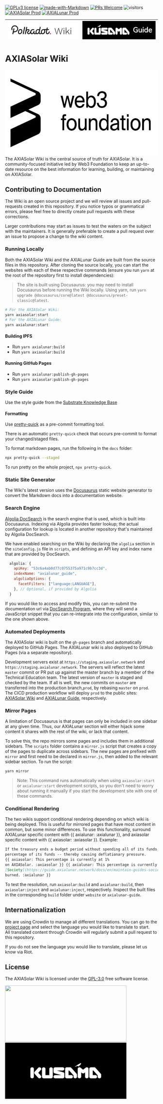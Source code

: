 [![GPLv3 license](https://img.shields.io/badge/License-GPLv3-blue.svg)](#LICENSE)
[![made-with-Markdown](https://img.shields.io/badge/Made%20with-Markdown-1f425f.svg)](https://www.markdownguide.org/)
[![PRs Welcome](https://img.shields.io/badge/PRs-welcome-brightgreen.svg)](docs/general/contributing.md)
![visitors](https://visitor-badge.glitch.me/badge?page_id=page.id)
[![AXIASolar Prod](https://github.com/axia-tech/axiasolar-wiki/actions/workflows/deploy-axiasolar-prod.yml/badge.svg)](https://github.com/axia-tech/axiasolar-wiki/actions/workflows/deploy-axiasolar-prod.yml)
[![AXIALunar Prod](https://github.com/axia-tech/axiasolar-wiki/actions/workflows/deploy-axialunar-prod.yml/badge.svg)](https://github.com/axia-tech/axiasolar-wiki/actions/workflows/deploy-axialunar-prod.yml)

| <a href="https://wiki.axiasolar.network/" rel="some text">![AXIASolar Wiki](docs/assets/axiasolar-wiki.png)</a> | <a href="https://guide.axialunar.network/" rel="some text">![AXIALunar Guide](docs/assets/axialunar-guide.png)</a> |
| :----------------------------------------------------------------------------------------------------------: | :-------------------------------------------------------------------------------------------------------: |

# AXIASolar Wiki

<img align="right" src="docs/assets/web3-logo.png" width="518" height="285">

<p align="left">
  The AXIASolar Wiki is the central source of truth for AXIASolar. It is a community-focused initiative led by Web3 Foundation to 
  keep an up-to-date resource on the best information for learning, building, or maintaining on AXIASolar. 
</p>

## Contributing to Documentation

The Wiki is an open source project and we will review all issues and pull-requests created
in this repository. If you notice typos or grammatical errors, please feel free to directly create pull requests with
these corrections.

Larger contributions may start as issues to test the waters on the subject with the maintainers.
It is generally preferable to create a pull request over an issue to propose a change to the wiki content.

### Running Locally

Both the AXIASolar Wiki and the AXIALunar Guide are built from the source files in this repository.
After cloning the source locally, you can start the websites with each of these respective commands
(ensure you run `yarn` at the root of the repository first to install dependencies):

> The site is built using Docusaurus: you may need to install Docusaurus before running
> the Wiki locally. Using yarn, run `yarn upgrade @docusaurus/core@latest @docusaurus/preset-classic@latest`.

```zsh
# For the AXIASolar Wiki:
yarn axiasolar:start
# For the AXIALunar Guide:
yarn axialunar:start
```

#### Building IPFS

- Run `yarn axialunar:build`
- Run `yarn axiasolar:build`

#### Running GitHub Pages

- Run `yarn axialunar:publish-gh-pages`
- Run `yarn axiasolar:publish-gh-pages`

### Style Guide

Use the style guide from the
[Substrate Knowledge Base](https://github.com/substrate-developer-hub/knowledgebase/blob/master/CONTRIBUTING.md#documentation-style)

#### Formatting

Use [pretty-quick](https://prettier.io/docs/en/precommit.html#option-2-pretty-quickhttpsgithubcomazzpretty-quick)
as a pre-commit formatting tool.

There is an automatic `pretty-quick` check that occurs pre-commit to format
your changed/staged files.

To format markdown pages, run the following in the `docs` folder:

```bash
npx pretty-quick --staged
```

To run pretty on the whole project, `npx pretty-quick`.

### Static Site Generator

The Wiki's latest version uses the [Docusaurus](https://docusaurus.io/) static website
generator to convert the Markdown docs into a documentation website.

### Search Engine

[Algolia DocSearch](https://docsearch.algolia.com/) is the search engine that is used, which
is built into Docusaurus. Indexing via Algolia provides faster lookup; the actual configuration
for lookup is located in another repository that's maintained by Algolia DocSearch.

We have enabled searching on the Wiki by declaring the `algolia` section in the `siteConfig.js`
file in `scripts`, and defining an API key and index name that are provided by DocSearch.

```js
  algolia: {
    apiKey: "53c6a4ab0d77c0755375a971c9b7cc3d",
    indexName: "axialunar_guide",
    algoliaOptions: {
      facetFilters: ["language:LANGUAGE"],
    }, // Optional, if provided by Algolia
  }
```

If you would like to access and modify this, you can re-submit the documentation url via
[DocSearch Program](https://docsearch.algolia.com/apply/), where they will send
a JavaScript snippet that you can re-integrate into the configuration, similar to the
one shown above.

### Automated Deployments

The AXIASolar wiki is built on the `gh-pages` branch and automatically deployed to GitHub Pages.
The AXIALunar wiki is also deployed to GitHub Pages (via a separate repository).

Development servers exist at `https://staging.axiasolar.network` and `https://staging.axialunar.network`.
The servers will reflect the latest `master` commit or PR put up against the master branch by a member of the Technical Education team.
The latest version of `master` is staged and checked by the team. If all is well, the new commits on `master` are transferred into the production branch,`prod`, by rebasing `master` on `prod`. The CICD production workflow will deploy `prod` to the public sites:
[AXIASolar Wiki](https://wiki.axiasolar.network) and [AXIALunar Guide](https://guide.axialunar.network), respectively.

### Mirror Pages

A limitation of Docusaurus is that pages can only be included in one sidebar at any given time.
Thus, our AXIALunar section will either hijack some content it shares with the rest of the wiki, or
lack that content.

To solve this, the repo mirrors some pages and includes them in additional sidebars. The `scripts`
folder contains a `mirror.js` script that creates a copy of the pages to duplicate across sidebars.
The new pages are prefixed with `mirror` and first need to be declared in `mirror.js`, then added to
the relevant sidebar section. To run the script:

```bash
yarn mirror
```

> Note: This command runs automatically when using `axiasolar:start` or `axialunar:start` development
> scripts, so you don't need to worry about running it manually if you start the development site
> with one of these commands.

### Conditional Rendering

The two wikis support conditional rendering depending on which wiki is being deployed. This is
useful for mirrored pages that have most content in common, but some minor differences. To use this
functionality, surround AXIALunar specific content with {{ axialunar: :axialunar }}, and axiasolar specific
content with {{ axiasolar: :axiasolar }}. Example:

```md
If the treasury ends a budget period without spending all of its funds, it suffers a burn of a
percentage of its funds -- thereby causing deflationary pressure.
{{ axiasolar: This percentage is currently at 1%
on AXIASolar. :axiasolar }} {{ axialunar: This percentage is currently 0.2% on AXIALunar, with the amount currently going to
[Society](https://guide.axialunar.network/docs/en/maintain-guides-society-axialunar) rather than being
burned. :axialunar }}
```

To test the resolution, run `axiasolar:build` and `axialunar:build`, then `axiasolar:inject` and
`axialunar:inject`, respectively.
Inspect the built files in the corresponding `build` folder under `website` or
`axialunar-guide`.

## Internationalization

We are using Crowdin to manage all different translations. You can go to the
[project page](https://crowdin.com/project/axiasolar-wiki) and select the language you would like to
translate to start.  
All translated content through Crowdin will regularly submit a pull request to this repository.

If you do not see the language you would like to translate, please let us know via Riot.

## License

The AXIASolar Wiki is licensed under the [GPL-3.0](LICENSE) free software license.

<p float="center">
  <img src="docs/assets/axiasolar.gif" width="400" height="185"> 
  <img src="docs/assets/axialunar.gif" width="400" height="185"> 
</p>
